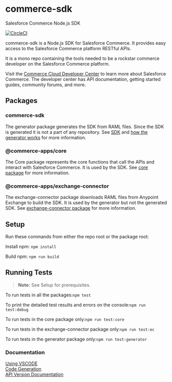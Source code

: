 # commerce-sdk

Salesforce Commerce Node.js SDK

[![CircleCI][circleci-image]][circleci-url]


commerce-sdk is a Node.js SDK for Salesforce Commerce. It provides easy access to the Salesforce Commerce platform RESTful APIs.

It is a mono repo containing the tools needed to be a rockstar commerce developer on the Salesforce Commerce platform.

Visit the [Commerce Cloud Developer Center](https://developer.commercecloud.com/) to learn more about Salesforce Commerce. The developer center has API documentation, getting started guides, community forums, and more.

## Packages

### commerce-sdk

The generator package generates the SDK from RAML files. Since the SDK is generated it is not a part of any repository. See [SDK](./packages/generator/README.md) and [how the generator works](./packages/generator/docs/GENERATOR.md) for more information.

### @commerce-apps/core

The Core package represents the core functions that call the APIs and interact with Salesforce Commerce. It is used by the SDK. See [core package](./packages/generator/README.md) for more information.

### @commerce-apps/exchange-connector

The exchange-connector package downloads RAML files from Anypoint Exchange to build the SDK. It is used by the generator but not the generated SDK. See [exchange-connector package](./packages/exchange-connector/README.md) for more information.

## Setup

Run these commands from either the repo root or the package root:
 
Install npm: `npm install`

Build npm: `npm run build`

## Running Tests
> **Note:** See Setup for prerequisites.

To run tests in all the packages:`npm test`

To print the detailed test results and errors on the console:`npm run test:debug`

To run tests in the core package only:`npm run test:core`

To run tests in the exchange-connector package only:`npm run test:ec`

To run tests in the generator package only:`npm run test:generator`

### Documentation

[Using VSCODE](./docs/vscode.md)  
[Code Generation](./packages/generator/docs/GENERATOR.md)  
[API Version Documentation](./packages/generator/VERSION.md)  



<!-- Markdown link & img dfn's -->
[circleci-image]: https://circleci.com/gh/SalesforceCommerceCloud/commerce-sdk.svg?style=svg&circle-token=c68cee5cb20ee75f00cbda1b0eec5b5484c58b2a
[circleci-url]: https://circleci.com/gh/SalesforceCommerceCloud/commerce-sdk

